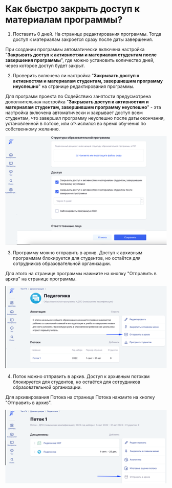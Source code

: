 # Как быстро закрыть доступ к материалам программы?

1. Поставить 0 дней. На странице редактирования программы. Тогда доступ к материалам закроется сразу после даты завершения.

При создании программы автоматически включена настройка "**Закрывать доступ к активностям и материалам студентам после завершения программы**", где можно установить количество дней, через которое доступ будет закрыт.

2. Проверить включена ли настройка "**Закрывать доступ к активностям и материалам студентам, завершившим программу неуспешно**" на странице редактирования программы.

Для программ проекта по Содействию занятости предусмотрена дополнительная настройка "**Закрывать доступ к активностям и материалам студентам, завершившим программу неуспешно**" - эта настройка включена автоматически и закрывает доступ всем студентам, что завершил программу неуспешно после даты окончания, установленной в потоке, или отчислился во время обучения по собственному желанию.

![](<../../.gitbook/assets/image (9).png>)

3. Программу можно отправить в архив.  Доступ к архивным программам блокируется для студентов, но остаётся для сотрудников образовательной организации.

Для этого на странице программы нажмите на кнопку "Отправить в архив" на странице программы.

![](<../../.gitbook/assets/image (1) (1) (2) (3) (1).png>)

4. Поток можно отправить в архив. Доступ к архивным потокам блокируется для студентов, но остаётся для сотрудников образовательной организации. 

Для архивирования Потока на странице Потока нажмите на кнопку "Отправить в архив".

![](<../../.gitbook/assets/image (5) (6) (2).png>)
